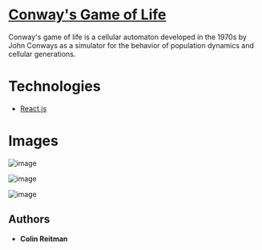 # [Conway's Game of Life](https://colinsgameoflife.herokuapp.com/)

Conway's game of life is a cellular automaton developed in the 1970s by John Conways as a simulator for the behavior of population dynamics and cellular generations.

# Technologies

* [React.js](https://reactjs.org)

# Images

![image](https://user-images.githubusercontent.com/46357004/59389991-f8e83600-8d3d-11e9-9d32-542ff3f225ec.png)

![image](https://user-images.githubusercontent.com/46357004/59389945-cb9b8800-8d3d-11e9-9e8f-b296c4e03ec5.png)

![image](https://user-images.githubusercontent.com/46357004/59389968-dce49480-8d3d-11e9-8981-8967ac24eb83.png)


## Authors

* **Colin Reitman**
